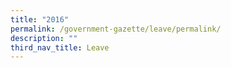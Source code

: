 ```yaml
---
title: "2016"
permalink: /government-gazette/leave/permalink/
description: ""
third_nav_title: Leave
---
```

